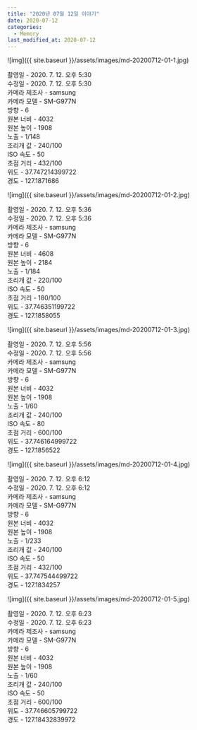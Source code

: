 ```yaml
---
title: "2020년 07월 12일 이야기"
date: 2020-07-12
categories:
  - Memory
last_modified_at: 2020-07-12
---
```


![img]({{ site.baseurl }}/assets/images/md-20200712-01-1.jpg)

촬영일 - 2020. 7. 12. 오후 5:30<br>
수정일 - 2020. 7. 12. 오후 5:30<br>
카메라 제조사 - samsung<br>
카메라 모델 - SM-G977N<br>
방향 - 6<br>
원본 너비 - 4032<br>
원본 높이 - 1908<br>
노출 - 1/148<br>
조리개 값 - 240/100<br>
ISO 속도 - 50<br>
초점 거리 - 432/100<br>
위도 - 37.747214399722<br>
경도 - 127.1871686<br>

![img]({{ site.baseurl }}/assets/images/md-20200712-01-2.jpg)

촬영일 - 2020. 7. 12. 오후 5:36<br>
수정일 - 2020. 7. 12. 오후 5:36<br>
카메라 제조사 - samsung<br>
카메라 모델 - SM-G977N<br>
방향 - 6<br>
원본 너비 - 4608<br>
원본 높이 - 2184<br>
노출 - 1/184<br>
조리개 값 - 220/100<br>
ISO 속도 - 50<br>
초점 거리 - 180/100<br>
위도 - 37.746351199722<br>
경도 - 127.1858055<br>

![img]({{ site.baseurl }}/assets/images/md-20200712-01-3.jpg)

촬영일 - 2020. 7. 12. 오후 5:56<br>
수정일 - 2020. 7. 12. 오후 5:56<br>
카메라 제조사 - samsung<br>
카메라 모델 - SM-G977N<br>
방향 - 6<br>
원본 너비 - 4032<br>
원본 높이 - 1908<br>
노출 - 1/60<br>
조리개 값 - 240/100<br>
ISO 속도 - 80<br>
초점 거리 - 600/100<br>
위도 - 37.746164999722<br>
경도 - 127.1856522<br>

![img]({{ site.baseurl }}/assets/images/md-20200712-01-4.jpg)

촬영일 - 2020. 7. 12. 오후 6:12<br>
수정일 - 2020. 7. 12. 오후 6:12<br>
카메라 제조사 - samsung<br>
카메라 모델 - SM-G977N<br>
방향 - 6<br>
원본 너비 - 4032<br>
원본 높이 - 1908<br>
노출 - 1/233<br>
조리개 값 - 240/100<br>
ISO 속도 - 50<br>
초점 거리 - 432/100<br>
위도 - 37.747544499722<br>
경도 - 127.1834257<br>

![img]({{ site.baseurl }}/assets/images/md-20200712-01-5.jpg)

촬영일 - 2020. 7. 12. 오후 6:23<br>
수정일 - 2020. 7. 12. 오후 6:23<br>
카메라 제조사 - samsung<br>
카메라 모델 - SM-G977N<br>
방향 - 6<br>
원본 너비 - 4032<br>
원본 높이 - 1908<br>
노출 - 1/60<br>
조리개 값 - 240/100<br>
ISO 속도 - 50<br>
초점 거리 - 600/100<br>
위도 - 37.746605799722<br>
경도 - 127.18432839972<br>